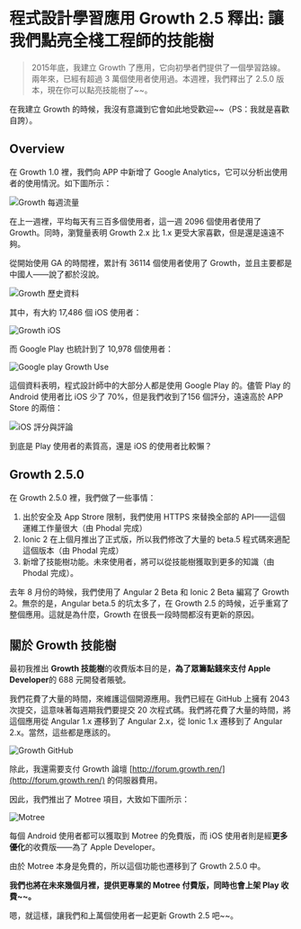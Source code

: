 程式設計學習應用 Growth 2.5 釋出: 讓我們點亮全棧工程師的技能樹
===

> 2015年底，我建立 Growth 了應用，它向初學者們提供了一個學習路線。兩年來，已經有超過 3 萬個使用者使用過。本週裡，我們釋出了 2.5.0 版本，現在你可以點亮技能樹了~~。

在我建立 Growth 的時候，我沒有意識到它會如此地受歡迎~~（PS：我就是喜歡自誇）。


Overview
---

在 Growth 1.0 裡，我們向 APP 中新增了 Google Analytics，它可以分析出使用者的使用情況。如下圖所示：

![Growth 每週流量](growth-weekly.png)

在上一週裡，平均每天有三百多個使用者，這一週 2096 個使用者使用了 Growth。同時，瀏覽量表明 Growth 2.x 比 1.x 更受大家喜歡，但是還是遠遠不夠。

從開始使用 GA 的時間裡，累計有 36114 個使用者使用了 Growth，並且主要都是中國人——說了都於沒說。

![Growth 歷史資料](growth-overview.png)

其中，有大約 17,486 個 iOS 使用者：

![Growth iOS](growth-itunes.png)

而 Google Play 也統計到了 10,978 個使用者：

![Google play Growth Use](google-play.png)

這個資料表明，程式設計師中的大部分人都是使用  Google Play 的。儘管 Play 的 Android 使用者比 iOS 少了 70%，但是我們收到了156 個評分，遠遠高於 APP Store 的兩倍：

![iOS 評分與評論](ios-review.png)

到底是 Play 使用者的素質高，還是 iOS 的使用者比較懶？


Growth 2.5.0
---

在 Growth 2.5.0 裡，我們做了一些事情：

1. 出於安全及 App Strore 限制，我們使用 HTTPS 來替換全部的 API——這個運維工作量很大（由 Phodal 完成）
2. Ionic 2 在上個月推出了正式版，所以我們修改了大量的 beta.5 程式碼來適配這個版本（由 Phodal 完成）
3. 新增了技能樹功能。未來使用者，將可以從技能樹獲取到更多的知識（由 Phodal 完成）。

去年 8 月份的時候，我們使用了 Angular 2 Beta 和 Ionic 2 Beta 編寫了 Growth 2。無奈的是，Angular beta.5 的坑太多了，在 Growth 2.5 的時候，近乎重寫了整個應用。這就是為什麼，Growth 在很長一段時間都沒有更新的原因。

關於 Growth 技能樹
---

最初我推出 **Growth 技能樹**的收費版本目的是，**為了眾籌點錢來支付 Apple Developer**的 688 元開發者賬號。

我們花費了大量的時間，來維護這個開源應用。我們已經在 GitHub 上擁有 2043 次提交，這意味著每週期我們要提交 20 次程式碼。我們將花費了大量的時間，將這個應用從 Angular 1.x 遷移到了 Angular 2.x，從 Ionic 1.x 遷移到了 Angular 2.x。當然，這些都是應該的。

![Growth GitHub](growth-github.png)

除此，我還需要支付 Growth 論壇 [http://forum.growth.ren/](http://forum.growth.ren/) 的伺服器費用。

因此，我們推出了 Motree 項目，大致如下圖所示：

![Motree](growth-motree.png)

每個 Android 使用者都可以獲取到 Motree 的免費版，而 iOS 使用者則是經**更多優化**的收費版——為了 Apple Developer。

由於 Motree 本身是免費的，所以這個功能也遷移到了 Growth 2.5.0 中。

**我們也將在未來幾個月裡，提供更專業的 Motree 付費版，同時也會上架 Play 收費~~。**

嗯，就這樣，讓我們和上萬個使用者一起更新 Growth 2.5 吧~~。
